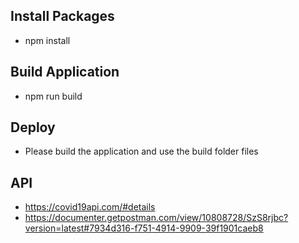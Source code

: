 
## Install Packages
- npm install

## Build Application
- npm run build

## Deploy
- Please build the application and use the build folder files

## API
- https://covid19api.com/#details
- https://documenter.getpostman.com/view/10808728/SzS8rjbc?version=latest#7934d316-f751-4914-9909-39f1901caeb8
